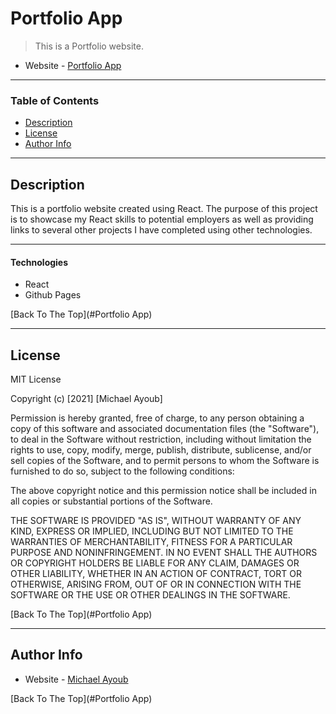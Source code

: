 # Portfolio App

> This is a Portfolio website.

- Website - [Portfolio App](https://maudeone.github.io/portfolio-app/)

---

### Table of Contents

- [Description](#description)
- [License](#license)
- [Author Info](#author-info)

---

## Description

This is a portfolio website created using React. The purpose of this project is to showcase my React skills to potential employers as well as providing links to several other projects I have completed using other technologies.

---

#### Technologies

- React
- Github Pages

[Back To The Top](#Portfolio App)

---

## License

MIT License

Copyright (c) [2021] [Michael Ayoub]

Permission is hereby granted, free of charge, to any person obtaining a copy
of this software and associated documentation files (the "Software"), to deal
in the Software without restriction, including without limitation the rights
to use, copy, modify, merge, publish, distribute, sublicense, and/or sell
copies of the Software, and to permit persons to whom the Software is
furnished to do so, subject to the following conditions:

The above copyright notice and this permission notice shall be included in all
copies or substantial portions of the Software.

THE SOFTWARE IS PROVIDED "AS IS", WITHOUT WARRANTY OF ANY KIND, EXPRESS OR
IMPLIED, INCLUDING BUT NOT LIMITED TO THE WARRANTIES OF MERCHANTABILITY,
FITNESS FOR A PARTICULAR PURPOSE AND NONINFRINGEMENT. IN NO EVENT SHALL THE
AUTHORS OR COPYRIGHT HOLDERS BE LIABLE FOR ANY CLAIM, DAMAGES OR OTHER
LIABILITY, WHETHER IN AN ACTION OF CONTRACT, TORT OR OTHERWISE, ARISING FROM,
OUT OF OR IN CONNECTION WITH THE SOFTWARE OR THE USE OR OTHER DEALINGS IN THE
SOFTWARE.

[Back To The Top](#Portfolio App)

---

## Author Info

- Website - [Michael Ayoub](https://maudeone.github.io/portfolio-app/)

[Back To The Top](#Portfolio App)
